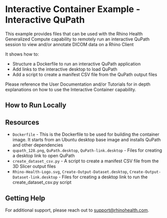 # Interactive Container Example - Interactive QuPath

This example provides files that can be used with the Rhino Health Generalized Compute capability to remotely run an interactive QuPath session to view and/or annotate DICOM data on a Rhino Client

It shows how to:
* Structure a Dockerfile to run an interactive QuPath application
* Add links to the interactive desktop to load QuPath
* Add a script to create a manifest CSV file from the QuPath output files

Please reference the User Documentation and/or Tutorials for in depth explanations on how to use the Interactive Container capability.

## How to Run Locally



## Resources
- `Dockerfile` - This is the Dockerfile to be used for building the container image. It starts from an Ubuntu desktop base image and installs QuPath and other dependencies 
- `qupath_128.png`, `QuPath.desktop`, `QuPath-link.desktop` - Files for creating a desktop link to open QuPath
- `create_dataset_csv.py` - A script to create a manifest CSV file from the 3D Slicer output files
- `Rhino-Health-Logo.svg`, `Create-Output-Dataset.desktop`, `Create-Output-Dataset-link.desktop` - Files for creating a desktop link to run the create_dataset_csv.py script

## Getting Help
For additional support, please reach out to [support@rhinohealth.com](mailto:support@rhinohealth.com).
